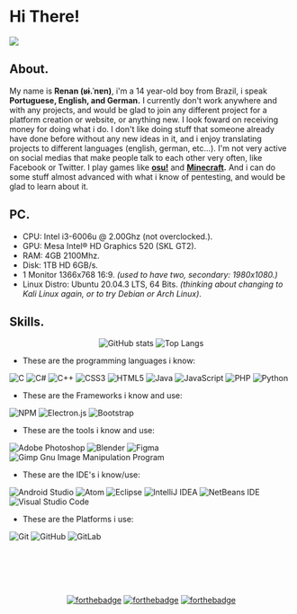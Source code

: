 # Hi There!
![](https://visitor-badge.laobi.icu/badge?page_id=KarboXXX.KarboXXX)
## About.
My name is **Renan (ʁɨ.ˈnɐn)**, i'm a 14 year-old boy from Brazil, i speak **Portuguese, English, and German.** I currently don't work anywhere and with any projects, and would be glad to join any different project for a platform creation or website, or anything new. I look foward on receiving money for doing what i do. I don't like doing stuff that someone already have done before without any new ideas in it, and i enjoy translating projects to different languages (english, german, etc...). I'm not very active on social medias that make people talk to each other very often, like Facebook or Twitter. I play games like [**osu!**](https://github.com/ppy/osu) and **[Minecraft](https://minecraft.net/).** And i can do some stuff almost advanced with what i know of pentesting, and would be glad to learn about it.

## PC.
- CPU: Intel i3-6006u @ 2.00Ghz (not overclocked.).
- GPU: Mesa Intel® HD Graphics 520 (SKL GT2).
- RAM: 4GB 2100Mhz.
- Disk: 1TB HD 6GB/s.
- 1 Monitor 1366x768 16:9. *(used to have two, secondary: 1980x1080.)*
- Linux Distro: Ubuntu 20.04.3 LTS, 64 Bits. *(thinking about changing to Kali Linux again, or to try Debian or Arch Linux)*.

## Skills.

<div align='center'>

![GitHub stats](https://github-readme-stats.vercel.app/api?username=KarboXXX&show_icons=true&theme=tokyonight) ![Top Langs](https://github-readme-stats.vercel.app/api/top-langs/?username=KarboXXX&theme=tokyonight)

</div>

- These are the programming languages i know:

![C](https://img.shields.io/badge/c-%2300599C.svg?style=for-the-badge&logo=c&logoColor=white) ![C#](https://img.shields.io/badge/c%23-%23239120.svg?style=for-the-badge&logo=c-sharp&logoColor=white) ![C++](https://img.shields.io/badge/c++-%2300599C.svg?style=for-the-badge&logo=c%2B%2B&logoColor=white) ![CSS3](https://img.shields.io/badge/css3-%231572B6.svg?style=for-the-badge&logo=css3&logoColor=white) ![HTML5](https://img.shields.io/badge/html5-%23E34F26.svg?style=for-the-badge&logo=html5&logoColor=white) ![Java](https://img.shields.io/badge/java-%23ED8B00.svg?style=for-the-badge&logo=java&logoColor=white) ![JavaScript](https://img.shields.io/badge/javascript-%23323330.svg?style=for-the-badge&logo=javascript&logoColor=%23F7DF1E) ![PHP](https://img.shields.io/badge/php-%23777BB4.svg?style=for-the-badge&logo=php&logoColor=white) ![Python](https://img.shields.io/badge/python-3670A0?style=for-the-badge&logo=python&logoColor=ffdd54) 

- These are the Frameworks i know and use:

![NPM](https://img.shields.io/badge/NPM-%23000000.svg?style=for-the-badge&logo=npm&logoColor=white) ![Electron.js](https://img.shields.io/badge/Electron-191970?style=for-the-badge&logo=Electron&logoColor=white) ![Bootstrap](https://img.shields.io/badge/bootstrap-%23563D7C.svg?style=for-the-badge&logo=bootstrap&logoColor=white) 

- These are the tools i know and use:

![Adobe Photoshop](https://img.shields.io/badge/adobephotoshop-%2331A8FF.svg?style=for-the-badge&logo=adobephotoshop&logoColor=white) ![Blender](https://img.shields.io/badge/blender-%23F5792A.svg?style=for-the-badge&logo=blender&logoColor=white) ![Figma](https://img.shields.io/badge/figma-%23F24E1E.svg?style=for-the-badge&logo=figma&logoColor=white) ![Gimp Gnu Image Manipulation Program](https://img.shields.io/badge/Gimp-657D8B?style=for-the-badge&logo=gimp&logoColor=FFFFFF)

- These are the IDE's i know/use:

![Android Studio](https://img.shields.io/badge/Android%20Studio-3DDC84.svg?style=for-the-badge&logo=android-studio&logoColor=white) ![Atom](https://img.shields.io/badge/Atom-%2366595C.svg?style=for-the-badge&logo=atom&logoColor=white) ![Eclipse](https://img.shields.io/badge/Eclipse-FE7A16.svg?style=for-the-badge&logo=Eclipse&logoColor=white) ![IntelliJ IDEA](https://img.shields.io/badge/IntelliJIDEA-000000.svg?style=for-the-badge&logo=intellij-idea&logoColor=white) ![NetBeans IDE](https://img.shields.io/badge/NetBeansIDE-1B6AC6.svg?style=for-the-badge&logo=apache-netbeans-ide&logoColor=white) ![Visual Studio Code](https://img.shields.io/badge/Visual%20Studio%20Code-0078d7.svg?style=for-the-badge&logo=visual-studio-code&logoColor=white)

- These are the Platforms i use:

![Git](https://img.shields.io/badge/git-%23F05033.svg?style=for-the-badge&logo=git&logoColor=white) ![GitHub](https://img.shields.io/badge/github-%23121011.svg?style=for-the-badge&logo=github&logoColor=white) ![GitLab](https://img.shields.io/badge/gitlab-%23181717.svg?style=for-the-badge&logo=gitlab&logoColor=white)

<br><br><br><br><div align='center'>

[![forthebadge](https://forthebadge.com/images/badges/powered-by-electricity.svg)](https://forthebadge.com) [![forthebadge](https://forthebadge.com/images/badges/ages-12.svg)](https://forthebadge.com) [![forthebadge](https://forthebadge.com/images/badges/mom-made-pizza-rolls.svg)](https://forthebadge.com) </div>
